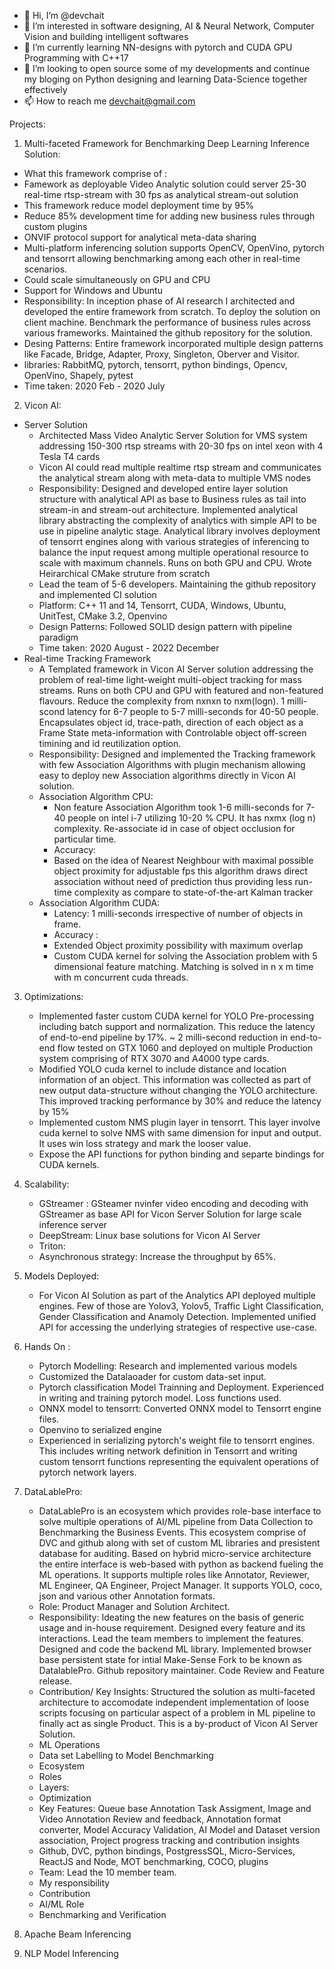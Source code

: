 - 👋 Hi, I’m @devchait
- 👀 I’m interested in software designing, AI & Neural Network, Computer Vision and building intelligent softwares
- 🌱 I’m currently learning NN-designs with pytorch and CUDA GPU Programming with C++17
- 💞️ I’m looking to open source some of my developments and continue my bloging on Python designing and learning Data-Science together effectively
- 📫 How to reach me devchait@gmail.com

<!---
devchait/devchait is a ✨ special ✨ repository because its `README.md` (this file) appears on your GitHub profile.
You can click the Preview link to take a look at your changes.
--->

Projects:
1. Multi-faceted Framework for Benchmarking Deep Learning Inference Solution:
  - What this framework comprise of :
  - Famework as deployable Video Analytic solution could server 25-30 real-time rtsp-stream with 30 fps as analytical stream-out solution
  - This framework reduce model deployment time by 95%
  - Reduce 85% development time for adding new business rules through custom plugins
  - ONVIF protocol support for analytical meta-data sharing
  - Multi-platform inferencing solution supports OpenCV, OpenVino, pytorch and tensorrt allowing benchmarking among each other in real-time scenarios.
  - Could scale simultaneously on GPU and CPU
  - Support for Windows and Ubuntu
  - Responsibility: In inception phase of AI research I architected and developed the entire framework from scratch. To deploy the solution on client machine. Benchmark the performance of business rules across various frameworks. Maintained the github repository for the solution.
  - Desing Patterns: Entire framework incorporated multiple design patterns like Facade, Bridge, Adapter, Proxy, Singleton, Oberver and Visitor.
  - libraries: RabbitMQ, pytorch, tensorrt, python bindings, Opencv, OpenVino, Shapely, pytest
  - Time taken: 2020 Feb - 2020 July
2. Vicon AI:
  - Server Solution
      - Architected Mass Video Analytic Server Solution for VMS system addressing 150-300 rtsp streams with 20-30 fps on intel xeon with 4 Tesla T4 cards
      - Vicon AI could read multiple realtime rtsp stream and communicates the analytical stream along with meta-data to multiple VMS nodes
      - Responsibility: Designed and developed entire layer solution structure with analytical API as base to Business rules as tail into stream-in and stream-out architecture. Implemented analytical library abstracting the complexity of analytics with simple API to be use in pipeline analytic stage. Analytical library involves deployment of tensorrt engines along with various strategies of inferencing to balance the input request among multiple operational resource to scale with maximum channels. Runs on both GPU and CPU. Wrote Heirarchical CMake struture from scratch
      - Lead the team of 5-6 developers. Maintaining the github repository and implemented CI solution
      - Platform: C++ 11 and 14, Tensorrt, CUDA, Windows, Ubuntu, UnitTest, CMake 3.2, Openvino
      - Design Patterns: Followed SOLID design pattern with pipeline paradigm
      - Time taken: 2020 August - 2022 December
  -  Real-time Tracking Framework
        - A Templated framework in Vicon AI Server solution addressing the problem of real-time light-weight multi-object tracking for mass streams. Runs on both CPU and GPU with featured and non-featured flavours. Reduce the complexity from nxnxn to nxm(logn). 1 milli-scond latency for 6-7 people to 5-7 milli-seconds for 40-50 people. Encapsulates object id, trace-path, direction of each object as a Frame State meta-information with Controlable object off-screen timining and id reutilization option. 
        - Responsibility: Designed and implemented the Tracking framework with few Association Algorithms with plugin mechanism allowing easy to deploy new Association algorithms directly in Vicon AI solution.
        - Association Algorithm CPU:
          - Non feature Association Algorithm took 1-6 milli-seconds for 7-40 people on intel i-7 utilizing 10-20 % CPU. It has nxmx (log n) complexity. Re-associate id in case of object occlusion for particular time. 
          - Accuracy: 
          - Based on the idea of Nearest Neighbour with maximal possible object proximity for adjustable fps this algorithm draws direct association without need of prediction thus providing less run-time complexity as compare to state-of-the-art Kalman tracker
        - Association Algorithm CUDA:
          - Latency: 1 milli-seconds irrespective of number of objects in frame.
          - Accuracy : 
          - Extended Object proximity possibility with maximum overlap 
          - Custom CUDA kernel for solving the Association problem with 5 dimensional feature matching. Matching is solved in n x m time with m concurrent cuda threads.
 3. Optimizations:
    - Implemented faster custom CUDA kernel for YOLO Pre-processing including batch support and normalization. This reduce the latency of end-to-end pipeline by 17%. ~ 2 milli-second reduction in end-to-end flow tested on GTX 1060 and deployed on multiple Production system comprising of RTX 3070 and A4000 type cards.
    - Modified YOLO cuda kernel to include distance and location information of an object. This information was collected as part of new output data-structure without changing the YOLO architecture. This improved tracking performance by 30% and reduce the latency by 15%
    - Implemented custom NMS plugin layer in tensorrt. This layer involve cuda kernel to solve NMS with same dimension for input and output. It uses win loss strategy and mark the looser value.
    - Expose the API functions for python binding and separte bindings for CUDA kernels. 

 4. Scalability:
    - GStreamer : GSteamer nvinfer video encoding and decoding with GStreamer as base API for Vicon Server Solution for large scale inference server 
    - DeepStream: Linux base solutions for Vicon AI Server
    - Triton:
    - Asynchronous strategy: Increase the throughput by 65%.
5. Models Deployed:
    - For Vicon AI Solution as part of the Analytics API deployed multiple engines. Few of those are Yolov3, Yolov5, Traffic Light Classification, Gender Classification and Anamoly Detection. Implemented unified API for accessing the underlying strategies of respective use-case.
6. Hands On :
    - Pytorch Modelling: Research and implemented various models 
    - Customized the Datalaoader for custom data-set input.
    - Pytorch classification Model Trainning and Deployment. Experienced in writing and training pytorch model. Loss functions used.
    - ONNX model to tensorrt: Converted ONNX model to Tensorrt engine files. 
    - Openvino to serialized engine
    - Experienced in serializing pytorch's weight file to tensorrt engines. This includes writing network definition in Tensorrt and writing custom tensorrt functions representing the equivalent operations of pytorch network layers.
7. DataLablePro:
    - DataLablePro is an ecosystem which provides role-base interface to solve multiple operations of AI/ML pipeline from Data Collection to Benchmarking the Business Events. This ecosystem comprise of DVC and github along with set of custom ML libraries and presistent database for auditing. Based on hybrid micro-service architecture the entire interface is web-based with python as backend fueling the ML operations. It supports multiple roles like Annotator, Reviewer, ML Engineer, QA Engineer, Project Manager. It supports YOLO, coco, json and various other Annotation formats.
    - Role: Product Manager and Solution Architect.
    - Responsibility: Ideating the new features on the basis of generic usage and in-house requirement. Designed every feature and its interactions. Lead the team members to implement the features. Designed and code the backend ML library. Implemented browser base persistent state for intial Make-Sense Fork to be known as DatalablePro. Github repository maintainer. Code Review and Feature release.
    - Contribution/ Key Insights: Structured the solution as multi-faceted architecture to accomodate independent implementation of loose scripts focusing on particular aspect of a problem in ML pipeline to finally act as single Product. This is a by-product of Vicon AI Server Solution.
    - ML Operations
    - Data set Labelling to Model Benchmarking
    - Ecosystem
    - Roles
    - Layers:
    - Optimization
    - Key Features: Queue base Annotation Task Assigment, Image and Video Annotation Review and feedback, Annotation format converter, Model Accuracy Validation, AI Model and Dataset version association, Project progress tracking and contribution insights
    - Github, DVC, python bindings, PostgressSQL, Micro-Services, ReactJS and Node, MOT benchmarking, COCO, plugins
    - Team: Lead the 10 member team.
    - My responsibility
    - Contribution
    - AI/ML Role
    - Benchmarking and Verification
9. Apache Beam Inferencing
10. NLP Model Inferencing

   
  
      
    
    
